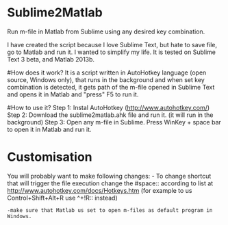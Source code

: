 # Sublime2Matlab
Run m-file in Matlab from Sublime using any desired key combination.

I have created the script because I love Sublime Text, but hate to save file, go to Matlab and run it. I wanted to simplify my life. It is tested on Sublime Text 3 beta, and Matlab 2013b.

#How does it work?
It is a script written in AutoHotkey language (open source, Windows only), that runs in the background and when set key combination is detected, it gets path of the m-file opened in Sublime Text and opens it in Matlab and "press" F5 to run it.

#How to use it?
Step 1: Instal AutoHotkey (http://www.autohotkey.com/)
Step 2: Download the sublime2matlab.ahk file and run it. (it will run in the background)
Step 3: Open any m-file in Sublime. Press WinKey + space bar to open it in Matlab and run it.

# Customisation
You will probably want to make following changes:
	- To change shortcut that will trigger the file execution change the #space:: according to list at http://www.autohotkey.com/docs/Hotkeys.htm (for example to us Control+Shift+Alt+R use ^+!R:: instead)

	-make sure that Matlab us set to open m-files as default program in Windows.
